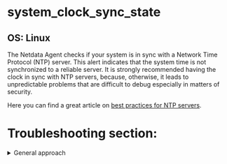 # system_clock_sync_state

## OS: Linux

The Netdata Agent checks if your system is in sync with a Network Time Protocol (NTP) server. This
alert indicates that the system time is not synchronized to a reliable server. It is strongly
recommended having the clock in sync with NTP servers, because, otherwise, it leads to unpredictable
problems that are difficult to debug especially in matters of security.

Here you can find a great article on 
[best practices for NTP servers](https://bluecatnetworks.com/blog/seven-best-practices-to-keep-your-ntp-resilient/).

# Troubleshooting section:

<details>
<summary> General approach </summary>

Different linux distros utilize different NTP tools. You can always install `ntp`. If your clock is 
out of sync, you should first check for issues in your network connectivity. 
</details>
  
